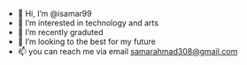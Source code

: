 - 👋 Hi, I’m @isamar99
- 👀 I’m interested in technology and arts
- 🌱 I’m recently graduted 
- 💞️ I’m looking to the best for my future
- 📫 you can reach me via email samarahmad308@gmail.com

<!---
isamar99/isamar99 is a ✨ special ✨ repository because its `README.md` (this file) appears on your GitHub profile.
You can click the Preview link to take a look at your changes.
--->
